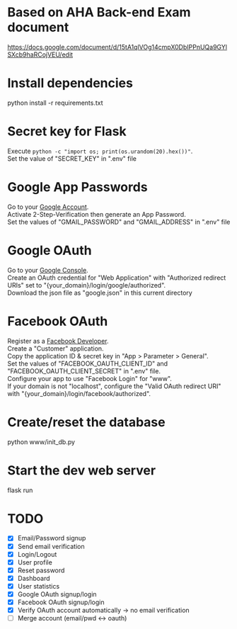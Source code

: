 # Based on AHA Back-end Exam document
https://docs.google.com/document/d/15tA1qlVOg14cmpX0DbIPPnUQa9GYlSXcb9haRCojVEU/edit

# Install dependencies
python install -r requirements.txt

# Secret key for Flask
Execute `python -c "import os; print(os.urandom(20).hex())"`. \
Set the value of "SECRET_KEY" in ".env" file

# Google App Passwords
Go to your [Google Account](https://myaccount.google.com/). \
Activate 2-Step-Verification then generate an App Password. \
Set the values of "GMAIL_PASSWORD" and "GMAIL_ADDRESS" in ".env" file

# Google OAuth
Go to your [Google Console](https://console.developers.google.com/). \
Create an OAuth credential for "Web Application" with "Authorized redirect URIs" set to "{your_domain}/login/google/authorized". \
Download the json file as "google.json" in this current directory

# Facebook OAuth
Register as a [Facebook Developer](https://developers.facebook.com/docs/development/register/?locale=fr_FR). \
Create a "Customer" application. \
Copy the application ID & secret key in "App > Parameter > General". \
Set the values of "FACEBOOK_OAUTH_CLIENT_ID" and "FACEBOOK_OAUTH_CLIENT_SECRET" in ".env" file. \
Configure your app to use "Facebook Login" for "www". \
If your domain is not "localhost", configure the "Valid OAuth redirect URI" with "{your_domain}/login/facebook/authorized".

# Create/reset the database
python www/init_db.py

# Start the dev web server
flask run

# TODO
- [x] Email/Password signup
- [x] Send email verification
- [x] Login/Logout
- [x] User profile
- [x] Reset password
- [x] Dashboard
- [x] User statistics
- [x] Google OAuth signup/login
- [x] Facebook OAuth signup/login
- [x] Verify OAuth account automatically -> no email verification
- [ ] Merge account (email/pwd <-> oauth)
